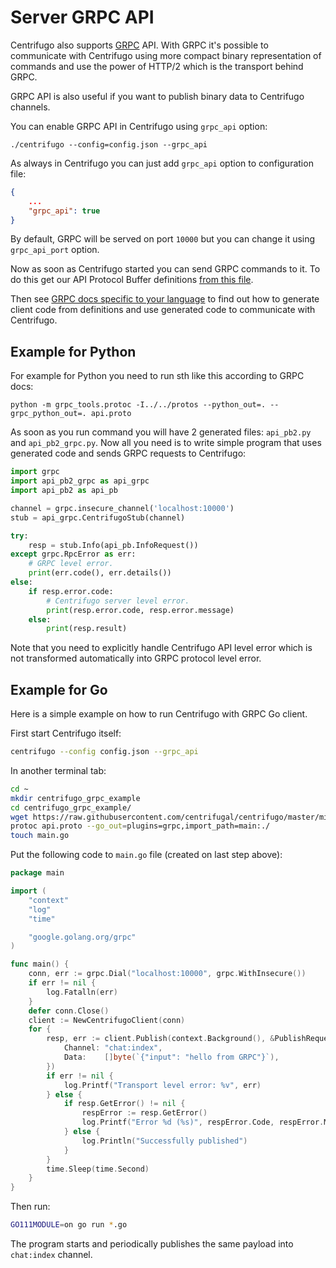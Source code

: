 # Server GRPC API

Centrifugo also supports [GRPC](https://grpc.io/) API. With GRPC it's possible to communicate with Centrifugo using more compact binary representation of commands and use the power of HTTP/2 which is the transport behind GRPC.

GRPC API is also useful if you want to publish binary data to Centrifugo channels.

You can enable GRPC API in Centrifugo using `grpc_api` option:

```
./centrifugo --config=config.json --grpc_api
```

As always in Centrifugo you can just add `grpc_api` option to configuration file:

```json
{
    ...
    "grpc_api": true
}
```

By default, GRPC will be served on port `10000` but you can change it using `grpc_api_port` option.

Now as soon as Centrifugo started you can send GRPC commands to it. To do this get our API Protocol Buffer definitions [from this file](https://github.com/centrifugal/centrifugo/blob/master/misc/proto/api.proto).

Then see [GRPC docs specific to your language](https://grpc.io/docs/) to find out how to generate client code from definitions and use generated code to communicate with Centrifugo.

## Example for Python

For example for Python you need to run sth like this according to GRPC docs:

```
python -m grpc_tools.protoc -I../../protos --python_out=. --grpc_python_out=. api.proto
```

As soon as you run command you will have 2 generated files: `api_pb2.py` and `api_pb2_grpc.py`. Now all you need is to write simple program that uses generated code and sends GRPC requests to Centrifugo:

```python
import grpc
import api_pb2_grpc as api_grpc
import api_pb2 as api_pb

channel = grpc.insecure_channel('localhost:10000')
stub = api_grpc.CentrifugoStub(channel)

try:
    resp = stub.Info(api_pb.InfoRequest())
except grpc.RpcError as err:
    # GRPC level error.
    print(err.code(), err.details())
else:
    if resp.error.code:
        # Centrifugo server level error.
        print(resp.error.code, resp.error.message)
    else:
        print(resp.result)
```

Note that you need to explicitly handle Centrifugo API level error which is not transformed automatically into GRPC protocol level error.

## Example for Go

Here is a simple example on how to run Centrifugo with GRPC Go client.

First start Centrifugo itself:

```bash
centrifugo --config config.json --grpc_api
```

In another terminal tab:

```bash
cd ~
mkdir centrifugo_grpc_example
cd centrifugo_grpc_example/
wget https://raw.githubusercontent.com/centrifugal/centrifugo/master/misc/proto/api.proto -O api.proto
protoc api.proto --go_out=plugins=grpc,import_path=main:./
touch main.go
```

Put the following code to `main.go` file (created on last step above):

```go
package main

import (
	"context"
	"log"
	"time"

	"google.golang.org/grpc"
)

func main() {
	conn, err := grpc.Dial("localhost:10000", grpc.WithInsecure())
	if err != nil {
		log.Fatalln(err)
	}
	defer conn.Close()
	client := NewCentrifugoClient(conn)
	for {
		resp, err := client.Publish(context.Background(), &PublishRequest{
			Channel: "chat:index",
			Data:    []byte(`{"input": "hello from GRPC"}`),
		})
		if err != nil {
			log.Printf("Transport level error: %v", err)
		} else {
			if resp.GetError() != nil {
                respError := resp.GetError()
				log.Printf("Error %d (%s)", respError.Code, respError.Message)
			} else {
				log.Println("Successfully published")
			}
		}
		time.Sleep(time.Second)
	}
}
```

Then run:

```bash
GO111MODULE=on go run *.go
```

The program starts and periodically publishes the same payload into `chat:index` channel.
